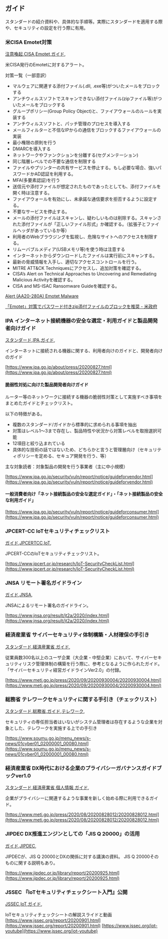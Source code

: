## ガイド

スタンダードの紹介資料や、具体的な手順等。実際にスタンダードを適用する際や、セキュリティの設定を行う際に有用。


### 米CISA Emotet対策
[注意喚起](注意喚起.html),[CISA](CISA.html),[Emotet](Emotet.html),[ガイド](ガイド.html),

米CISA発行のEmotetに対するアラート。

対策一覧（一部意訳）
* マルウェアに関連する添付ファイル(.dll, .exe等)がついたメールをブロックする
* アンチウィルスソフトでスキャンできない添付ファイル(zipファイル等)がついたメールをブロックする
* グループポリシー(Group Policy Object)と、ファイアウォールのルールを実装する
* アンチウィルスソフトと、パッチ管理のプロセスを導入する
* メールフィルターと不信なIPからの通信をブロックするファイアウォールの実装
* 最小権限の原則を行う
* DMARCを導入する
* ネットワークやファンクションを分離する(セグメンテーション)
* 同じ階層レベルでの不要な通信を制限する
* ファイルやプリンターの共有サービスを停止する。もし必要な場合、強いパスワードかAD認証を利用する。
* MFA(多要素認証)を行う
* 送信元や添付ファイルが想定されたものであったとしても、添付ファイルを開く時は注意する。
* ファイアウォールを有効にし、未承諾な通信要求を拒否するように設定する。
* 不要なサービスを停止する。
* メールの添付ファイルはスキャンし、疑わしいものは削除する。スキャンされた添付ファイルが「正しいファイル形式」か確認する。（拡張子とファイルヘッダがあっているか等）
* 利用者のWebブラウジングを監視し、危険なサイトへのアクセスを制限する。
* リムーバブルメディア(USBメモリ等)を使う時は注意する
* インターネットからダウンロードしたファイルは実行前にスキャンする。
* 最新の脅威情報を入手し、適切なアクセスコントロールを行う。
* MITRE ATT&CK Techniquesにアクセスし、追加対策を確認する。
* CISA’s Alert on Technical Approaches to Uncovering and Remediating Malicious Activityを確認する。
* CISA and MS-ISAC Ransomware Guideを確認する。

[Alert (AA20-280A) Emotet Malware](https://us-cert.cisa.gov/ncas/alerts/aa20-280a)

[「Emotet」対策でパスワード付きzip添付ファイルのブロックを推奨 - 米政府](https://www.security-next.com/119360)

### IPA インターネット接続機器の安全な選定・利用ガイドと製品開発者向けガイド
[スタンダード](スタンダード.html),[IPA](IPA.html),[ガイド](ガイド.html),

インターネットに接続される機器に関する、利用者向けのガイドと、開発者向けのガイド

[https://www.ipa.go.jp/about/press/20200827.html](https://www.ipa.go.jp/about/press/20200827.html)

#### 脆弱性対処に向けた製品開発者向けガイド

ルーター等のネットワークに接続する機器の脆弱性対策として実施すべき事項をまとめたガイドとチェックリスト。

以下の特徴がある。
* 複数のスタンダード/ガイドから標準的に求められる事項を抽出
* 対策はレベル1〜3まで存在し、製品特性や状況から対策レベルを取捨選択可能
* 12項目と絞り込まれている
* 具体的な技術の話ではないため、どちらかと言うと管理層向け（セキュリティポリシーを定める、セキュア開発を行う、等）

主な対象読者：対象製品の開発を行う事業者（主に中小規模）

[https://www.ipa.go.jp/security/vuln/report/notice/guideforvendor.html](https://www.ipa.go.jp/security/vuln/report/notice/guideforvendor.html)

#### 一般消費者向け「ネット接続製品の安全な選定ガイド」・「ネット接続製品の安全な利用ガイド」

[https://www.ipa.go.jp/security/vuln/report/notice/guideforconsumer.html](https://www.ipa.go.jp/security/vuln/report/notice/guideforconsumer.html)

### JPCERT-CC IoTセキュリティチェックリスト
[ガイド](ガイド.html),[JPCERTCC](JPCERTCC.html),[IoT](IoT.html),

JPCERT-CCのIoTセキュリティチェックリスト。

[https://www.jpcert.or.jp/research/IoT-SecurityCheckList.html](https://www.jpcert.or.jp/research/IoT-SecurityCheckList.html)

### JNSA リモート署名ガイドライン
[ガイド](ガイド.html),[JNSA](JNSA.html),

JNSAによるリモート署名のガイドライン。

[https://www.jnsa.org/result/jt2a/2020/index.html](https://www.jnsa.org/result/jt2a/2020/index.html)


### 経済産業省 サイバーセキュリティ体制構築・人材確保の手引き
[スタンダード](スタンダード.html),[経済産業省](経済産業省.html),[ガイド](ガイド.html),

従業員数300名以上のユーザ企業（大企業・中堅企業）において、サイバーセキュリティリスク管理体制の構築を行う際に、参考となるように作られたガイド。
「サイバーセキュリティ経営ガイドラインVer2.0」の付録。

[https://www.meti.go.jp/press/2020/09/20200930004/20200930004.html](https://www.meti.go.jp/press/2020/09/20200930004/20200930004.html)

### 総務省 テレワークセキュリティに関する手引き（チェックリスト）
[スタンダード](スタンダード.html),[総務省](総務省.html),[ガイド](ガイド.html),[テレワーク](テレワーク.html),

セキュリティの専任担当者はいないがシステム管理者は存在するような企業を対象とした、テレワークを実施する上での手引き

[https://www.soumu.go.jp/menu_news/s-news/01cyber01_02000001_00080.html](https://www.soumu.go.jp/menu_news/s-news/01cyber01_02000001_00080.html)

### 経済産業省 DX時代における企業のプライバシーガバナンスガイドブックver1.0
[スタンダード](スタンダード.html),[経済産業省](経済産業省.html),[個人情報](個人情報.html),[ガイド](ガイド.html),

企業がプライバシーに関連するような事業を新しく始める際に利用できるガイド。

[https://www.meti.go.jp/press/2020/08/20200828012/20200828012.html](https://www.meti.go.jp/press/2020/08/20200828012/20200828012.html)


### JIPDEC DX推進エンジンとしての「JIS Q 20000」の活用
[ガイド](ガイド.html),[JIPDEC](JIPDEC.html),

JIPDECが、JIS Q 20000とDXの関係に対する講演の資料。
JIS Q 20000そのものに関する説明もあり。

[https://www.jipdec.or.jp/library/report/20200925.html](https://www.jipdec.or.jp/library/report/20200925.html)

### JSSEC 『IoTセキュリティチェックシート入門』公開
[JSSEC](JSSEC.html),[IoT](IoT.html),[ガイド](ガイド.html),

IoTセキュリティチェックシートの解説スライドと動画
[https://www.jssec.org/report/20200901.html](https://www.jssec.org/report/20200901.html)
[https://www.jssec.org/iot-youtube](https://www.jssec.org/iot-youtube)



